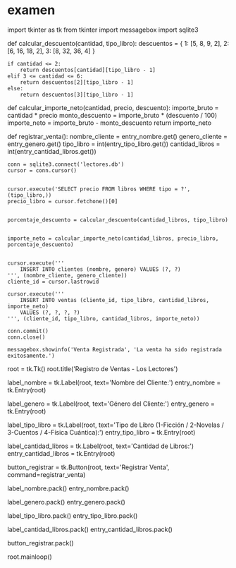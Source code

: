 # examen

import tkinter as tk
from tkinter import messagebox
import sqlite3

def calcular_descuento(cantidad, tipo_libro):
    descuentos = {
        1: [5, 8, 9, 2],
        2: [6, 16, 18, 2],
        3: [8, 32, 36, 4]
    }

    if cantidad <= 2:
        return descuentos[cantidad][tipo_libro - 1]
    elif 3 <= cantidad <= 6:
        return descuentos[2][tipo_libro - 1]
    else:
        return descuentos[3][tipo_libro - 1]

def calcular_importe_neto(cantidad, precio, descuento):
    importe_bruto = cantidad * precio
    monto_descuento = importe_bruto * (descuento / 100)
    importe_neto = importe_bruto - monto_descuento
    return importe_neto

def registrar_venta():
    nombre_cliente = entry_nombre.get()
    genero_cliente = entry_genero.get()
    tipo_libro = int(entry_tipo_libro.get())
    cantidad_libros = int(entry_cantidad_libros.get())

    conn = sqlite3.connect('lectores.db')
    cursor = conn.cursor()

  
    cursor.execute('SELECT precio FROM libros WHERE tipo = ?', (tipo_libro,))
    precio_libro = cursor.fetchone()[0]

  
    porcentaje_descuento = calcular_descuento(cantidad_libros, tipo_libro)

  
    importe_neto = calcular_importe_neto(cantidad_libros, precio_libro, porcentaje_descuento)

  
    cursor.execute('''
        INSERT INTO clientes (nombre, genero) VALUES (?, ?)
    ''', (nombre_cliente, genero_cliente))
    cliente_id = cursor.lastrowid

    cursor.execute('''
        INSERT INTO ventas (cliente_id, tipo_libro, cantidad_libros, importe_neto) 
        VALUES (?, ?, ?, ?)
    ''', (cliente_id, tipo_libro, cantidad_libros, importe_neto))

    conn.commit()
    conn.close()

    messagebox.showinfo('Venta Registrada', 'La venta ha sido registrada exitosamente.')


root = tk.Tk()
root.title('Registro de Ventas - Los Lectores')


label_nombre = tk.Label(root, text='Nombre del Cliente:')
entry_nombre = tk.Entry(root)

label_genero = tk.Label(root, text='Género del Cliente:')
entry_genero = tk.Entry(root)

label_tipo_libro = tk.Label(root, text='Tipo de Libro (1-Ficción / 2-Novelas / 3-Cuentos / 4-Física Cuántica):')
entry_tipo_libro = tk.Entry(root)

label_cantidad_libros = tk.Label(root, text='Cantidad de Libros:')
entry_cantidad_libros = tk.Entry(root)

button_registrar = tk.Button(root, text='Registrar Venta', command=registrar_venta)


label_nombre.pack()
entry_nombre.pack()

label_genero.pack()
entry_genero.pack()

label_tipo_libro.pack()
entry_tipo_libro.pack()

label_cantidad_libros.pack()
entry_cantidad_libros.pack()

button_registrar.pack()


root.mainloop()
